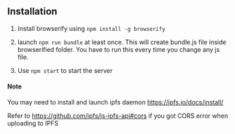 ## Installation

1. Install browserify using `npm install -g browserify`

2. launch `npm run bundle` at least once.
This will create bundle.js file inside browserified folder.
You have to run this every time you change any js file.

3. Use `npm start` to start the server

#### Note
You may need to install and launch ipfs daemon https://ipfs.io/docs/install/

Refer to https://github.com/ipfs/js-ipfs-api#cors if you got CORS error when uploading to IPFS
